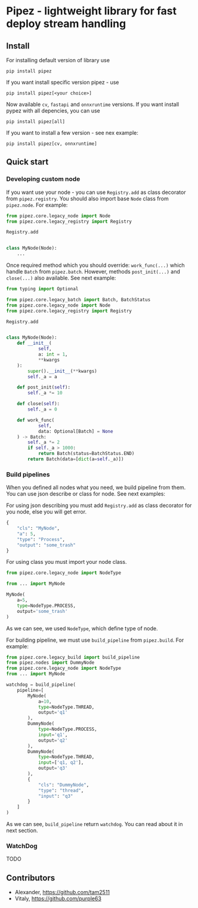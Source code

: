 # Pipez - lightweight library for fast deploy stream handling

## Install

For installing default version of library use

```
pip install pipez
```

If you want install specific version pipez - use

```
pip install pipez[<your choice>]
```

Now available `cv`, `fastapi` and `onnxruntime` versions. 
If you want install pypez with all depencies, you can use

```
pip install pipez[all]
```

If you want to install a few version - see nex example:

```
pip install pipez[cv, onnxruntime]
```


## Quick start

### Developing custom node

If you want use your node - you can use `Registry.add` as class decorator
from `pipez.registry`. You should also import base `Node`
class from `pipez.node`. For example:

```python
from pipez.core.legacy_node import Node
from pipez.core.legacy_registry import Registry

Registry.add


class MyNode(Node):
    ...
```

Once required method which you should override: `work_func(...)` which
handle `Batch` from `pipez.batch`. However, methods
`post_init(...)` and `close(...)` also available. See next example:

```python
from typing import Optional

from pipez.core.legacy_batch import Batch, BatchStatus
from pipez.core.legacy_node import Node
from pipez.core.legacy_registry import Registry

Registry.add


class MyNode(Node):
    def __init__(
            self,
            a: int = 1,
            **kwargs
    ):
        super().__init__(**kwargs)
        self._a = a

    def post_init(self):
        self._a *= 10

    def close(self):
        self._a = 0

    def work_func(
            self,
            data: Optional[Batch] = None
    ) -> Batch:
        self._a *= 2
        if self._a > 1000:
            return Batch(status=BatchStatus.END)
        return Batch(data=[dict(a=self._a)])
```

### Build pipelines

When you defined all nodes what you need, we build pipeline from them.
You can use json describe or class for node. See next examples:

For using json describing you must add `Registry.add` as class decorator
for you node, else you will get error.
```python
{
    "cls": "MyNode",
    "a": 5,
    "type": "Process",
    "output": "some_trash"
}
```

For using class you must import your node class.

```python
from pipez.core.legacy_node import NodeType

from ... import MyNode

MyNode(
    a=5,
    type=NodeType.PROCESS,
    output='some_trash'
)
```

As we can see, we used `NodeType`, which define type of node.

For building pipeline, we must use `build_pipeline` from `pipez.build`.
For example:

```python
from pipez.core.legacy_build import build_pipeline
from pipez.nodes import DummyNode
from pipez.core.legacy_node import NodeType
from ... import MyNode

watchdog = build_pipeline(
    pipeline=[
        MyNode(
            a=10,
            type=NodeType.THREAD,
            output='q1'
        ),
        DummyNode(
            type=NodeType.PROCESS,
            input='q1',
            output='q2'
        ),
        DummyNode(
            type=NodeType.THREAD,
            input=['q1, q2'],
            output='q3'
        ),
        {
            "cls": "DummyNode",
            "type": "thread",
            "input": "q3"
        }
    ]
)
```

As we can see, `build_pipeline` return `watchdog`.
You can read about it in next section.


### WatchDog

TODO

## Сontributors

- Alexander, https://github.com/tam2511
- Vitaly, https://github.com/purple63
